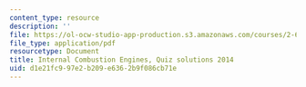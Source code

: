 ```yaml
---
content_type: resource
description: ''
file: https://ol-ocw-studio-app-production.s3.amazonaws.com/courses/2-61-internal-combustion-engines-spring-2017/d1e21fc997e2b209e6362b9f086cb71e_MIT2_61S17_quiz_2014soln.pdf
file_type: application/pdf
resourcetype: Document
title: Internal Combustion Engines, Quiz solutions 2014
uid: d1e21fc9-97e2-b209-e636-2b9f086cb71e
---
```

